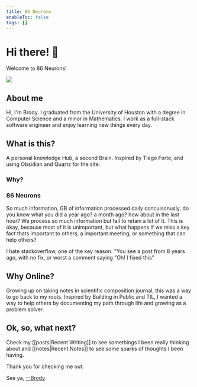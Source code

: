 ```yaml
---
title: 86 Neurons
enableToc: false
tags: []
---
```


<div class="article-header">

<div>

<div class="decorative-element"></div>

# Hi there! 👋

Welcome to 86 Neurons!

</div>

<img src="./group_pic_01_04_2025.jpeg">

</div>

## About me

Hi, I'm Brody. I graduated from the University of Houston with a degree in Computer Science and a minor in Mathematics. I work as a full-stack software engineer and enjoy learning new things every day.

## What is this?

A personal knowledge Hub, a second Brain. Inspired by Tiego Forte, and using Obsidian and Quartz for the site.

### Why?

### 86 Neurons

So much information, GB of information processed daily concuisonusly, do you know what you did a year ago? a month ago? how about in the last hour?
We process so much information but fail to retain a lot of it. This is okay, because most of it is unimportant, but what happens if we miss a key fact thats important to others, a important meeting, or something that can help others?

I hate stackoverflow, one of the key reason. "You see a post from 8 years ago, with no fix, or worst a comment saying "Oh! I fixed this"

## Why Online?

Growing up on taking notes in scientific composition journal, this was a way to go back to my roots.
Inspired by Building in Public and TIL, I wanted a way to help others by documenting my path through life and growing as a problem solver.

## Ok, so, what next?

Check my [[posts|Recent Writing]] to see somethings I been really thinking about and [[notes|Recent Notes]] to see some sparks of thoughts I been having.

Thank you for checking me out.

See ya, <a target="_blank" rel="noopener noreferrer" href="https://www.brodypen.com/">--Brody<a>

